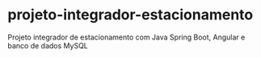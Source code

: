 # projeto-integrador-estacionamento
Projeto integrador de estacionamento com Java Spring Boot, Angular e banco de dados MySQL
